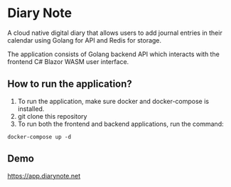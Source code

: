 # Diary Note
A cloud native digital diary that allows users to add journal entries in their calendar using Golang for API and Redis for storage. 

The application consists of Golang backend API which interacts with the frontend C# Blazor WASM user interface.

## How to run the application?
1. To run the application, make sure docker and docker-compose is installed.
2. git clone this repository
3. To run both the frontend and backend applications, run the command:

`docker-compose up -d`

## Demo
https://app.diarynote.net
